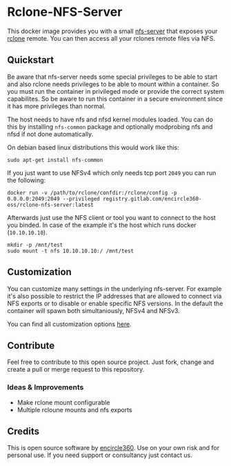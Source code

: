 # Rclone-NFS-Server
This docker image provides you with a small [nfs-server](https://github.com/ehough/docker-nfs-server) that exposes your [rclone](https://rclone.org) remote. You can then access all your rclones remote files via NFS.

## Quickstart
Be aware that nfs-server needs some special privileges to be able to start and also rclone needs privileges to be able to mount within a container.
So you must run the container in privileged mode or provide the correct system capabilites. So be aware to run this container in a secure environment since it has more privileges than normal.

The host needs to have nfs and nfsd kernel modules loaded. You can do this by installing `nfs-common` package and optionally modprobing nfs and nfsd if not done automatically.

On debian based linux distributions this would work like this:

```
sudo apt-get install nfs-common
```


If you just want to use NFSv4 which only needs tcp port `2049` you can run the following:

```
docker run -v /path/to/rclone/confdir:/rclone/config -p 0.0.0.0:2049:2049 --privileged registry.gitlab.com/encircle360-oss/rclone-nfs-server:latest
```

Afterwards just use the NFS client or tool you want to connect to the host you binded. In case of the example it's the host which runs docker (`10.10.10.10`).

```
mkdir -p /mnt/test
sudo mount -t nfs 10.10.10.10:/ /mnt/test
```

## Customization
You can customize many settings in the underlying nfs-server. For example it's also possible to restrict the IP addresses that are allowed to connect via NFS exports or to disable or enable specific NFS versions. In the default the container will spawn both simultaniously, NFSv4 and NFSv3.

You can find all customization options [here](https://github.com/ehough/docker-nfs-server).

## Contribute
Feel free to contribute to this open source project. Just fork, change and create a pull or merge request to this repository.

### Ideas & Improvements
* Make rclone mount configurable
* Multiple rcloune mounts and nfs exports

## Credits
This is open source software by [encircle360](https://encircle360.com). Use on your own risk and for personal use. If you need support or consultancy just contact us.
